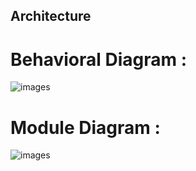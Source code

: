 ## Architecture
# Behavioral Diagram :
<!-- images -->
![images](https://user-images.githubusercontent.com/98948359/157903187-a0647336-1605-454e-907a-ddea0f03a7ee.png)
# Module Diagram :
<!-- images -->
![images](https://user-images.githubusercontent.com/83902823/157889742-f15b4182-206e-4cb4-bcba-2c6fcb992e0c.jpeg)